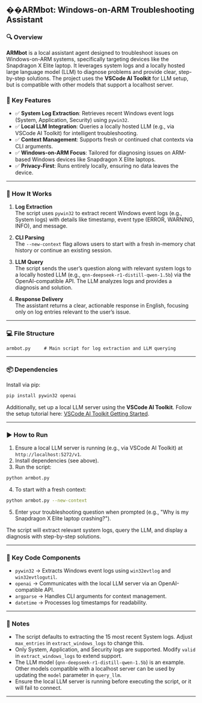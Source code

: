 ## ��ARMbot: Windows-on-ARM Troubleshooting Assistant

### 🔍 Overview

**ARMbot** is a local assistant agent designed to troubleshoot issues on Windows-on-ARM systems, specifically targeting devices like the Snapdragon X Elite laptop. It leverages system logs and a locally hosted large language model (LLM) to diagnose problems and provide clear, step-by-step solutions. The project uses the **VSCode AI Toolkit** for LLM setup, but is compatible with other models that support a localhost server.

### 🎯 Key Features

* ✅ **System Log Extraction**: Retrieves recent Windows event logs (System, Application, Security) using `pywin32`.
* ✅ **Local LLM Integration**: Queries a locally hosted LLM (e.g., via VSCode AI Toolkit) for intelligent troubleshooting.
* ✅ **Context Management**: Supports fresh or continued chat contexts via CLI arguments.
* ✅ **Windows-on-ARM Focus**: Tailored for diagnosing issues on ARM-based Windows devices like Snapdragon X Elite laptops.
* ✅ **Privacy-First**: Runs entirely locally, ensuring no data leaves the device.

---

### 🧠 How It Works

1. **Log Extraction**  
   The script uses `pywin32` to extract recent Windows event logs (e.g., System logs) with details like timestamp, event type (ERROR, WARNING, INFO), and message.

2. **CLI Parsing**  
   The `--new-context` flag allows users to start with a fresh in-memory chat history or continue an existing session.

3. **LLM Query**  
   The script sends the user’s question along with relevant system logs to a locally hosted LLM (e.g., `qnn-deepseek-r1-distill-qwen-1.5b`) via the OpenAI-compatible API. The LLM analyzes logs and provides a diagnosis and solution.

4. **Response Delivery**  
   The assistant returns a clear, actionable response in English, focusing only on log entries relevant to the user’s issue.

---

### 💻 File Structure

```text
armbot.py     # Main script for log extraction and LLM querying
```

---

### 📦 Dependencies

Install via pip:

```bash
pip install pywin32 openai
```

Additionally, set up a local LLM server using the **VSCode AI Toolkit**. Follow the setup tutorial here: [VSCode AI Toolkit Getting Started](https://learn.microsoft.com/en-us/windows/ai/toolkit/toolkit-getting-started?tabs=rest).

---

### ▶ How to Run

1. Ensure a local LLM server is running (e.g., via VSCode AI Toolkit) at `http://localhost:5272/v1`.
2. Install dependencies (see above).
3. Run the script:

```bash
python armbot.py
```

4. To start with a fresh context:

```bash
python armbot.py --new-context
```

5. Enter your troubleshooting question when prompted (e.g., "Why is my Snapdragon X Elite laptop crashing?").

The script will extract relevant system logs, query the LLM, and display a diagnosis with step-by-step solutions.

---

### 🧩 Key Code Components

* `pywin32` → Extracts Windows event logs using `win32evtlog` and `win32evtlogutil`.
* `openai` → Communicates with the local LLM server via an OpenAI-compatible API.
* `argparse` → Handles CLI arguments for context management.
* `datetime` → Processes log timestamps for readability.

---

### 📌 Notes

* The script defaults to extracting the 15 most recent System logs. Adjust `max_entries` in `extract_windows_logs` to change this.
* Only System, Application, and Security logs are supported. Modify `valid` in `extract_windows_logs` to extend support.
* The LLM model (`qnn-deepseek-r1-distill-qwen-1.5b`) is an example. Other models compatible with a localhost server can be used by updating the `model` parameter in `query_llm`.
* Ensure the local LLM server is running before executing the script, or it will fail to connect.

---